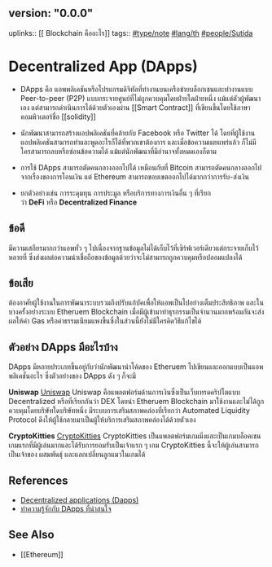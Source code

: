 ## version: "0.0.0"
uplinks:: [[ Blockchain คืออะไร]]
tags:: [](app://obsidian.md/index.html#type/note)[#type/note](app://obsidian.md/index.html#type/note) [](app://obsidian.md/index.html#lang/th)[#lang/th](app://obsidian.md/index.html#lang/th) [](app://obsidian.md/index.html#people/Sutida)[#people/Sutida](app://obsidian.md/index.html#people/Sutida)

# Decentralized App (DApps)
- DApps คือ แอพพลิเคชันหรือโปรแกรมดิจิทัลที่ทำงานบนเครือข่ายบล็อกเชนและทำงานแบบ Peer-to-peer (P2P) แบบกระจายศูนย์ที่ไม่ถูกควบคุมโดยฝ่ายใดฝ่ายหนึ่ง แม้แต่ตัวผู้พัฒนาเอง แต่สามารถดำเนินการได้ด้วยตัวเองผ่าน [[Smart Contract]] ที่เขียนขึ้นโดยใช้ภาษาคอมพิวเตอร์ชื่อ [[solidity]]

- นักพัฒนาสามารถสร้างแอปพลิเคชันที่คล้ายกับ Facebook หรือ Twitter ได้ โดยที่ผู้ใช้งานแอปพลิเคชันสามารถทำและพูดอะไรก็ได้ที่พวกเขาต้องการ และเมื่อข้อความเผยแพร่แล้ว ก็ไม่มีใครสามารถลบหรือซ่อนข้อความได้ แม้แต่นักพัฒนาที่มีอำนาจทั้งหมดเองก็ตาม
- การใช้ DApps สามารถตัดคนกลางออกไปได้ เหมือนกับที่ Bitcoin สามารถตัดคนกลางออกไปจากเรื่องของการโอนเงิน แต่ Ethereum สามารถขอบเขตออกไปได้มากกว่าการรับ-ส่งเงิน
- ยกตัวอย่างเช่น การระดุมทุน การประมูล หรือบริการทางการเงินอื่น ๆ ที่เรียกว่า **DeFi** หรือ **Decentralized Finance**

## ข้อดี
มีความเสถียรมากกว่าแอพทั่ว ๆ ไปเนื่องจากฐานข้อมูลไม่ได้เก็บไว้ที่เซิร์ฟเวอร์เดียวแต่กระจายเก็บไว้หลายที่ ซึ่งส่งผลต่อความน่าเชื่อถือของข้อมูลด้วยว่าจะไม่สามารถถูกควบคุมหรือปลอมแปลงได้

## ข้อเสีย
ต้องอาศัยผู้ใช้งานในการพัฒนาระบบรวมถึงปรับแก้บัคเพื่อให้แอพเป็นไปอย่างเต็มประสิทธิภาพ และในบางครั้งอย่างระบบ Etheruem Blockchain เมื่อมีผู้เข้ามาทำธุรกรรมเป็นจำนวนมากพร้อมกันจะส่งผลให้ค่า Gas หรือค่าธรรมเนียมแพงขึ้นซึ่งในส่วนนี้ยังไม่มีใครคิดวิธีแก้ไขได้

## ตัวอย่าง DApps มีอะไรบ้าง
DApps มีหลายประเภทขึ้นอยู่กับว่านักพัฒนานำโค้ดของ Etheruem ไปเขียนและออกแบบเป็นแอพพลิเคชั่นอะไร ซึ่งตัวอย่างของ DApps ดัง ๆ ก็จะมี

 **Uniswap**
  [Uniswap](https://uniswap.org/)
Uniswap คือแพลตฟอร์มด้านการเงินซึ่งเป็นเว็บเทรดคริปโตแบบ Decentralized หรือที่เรียกกันว่า DEX โดยนำ Etheruem Blockchain มาใช้งานและไม่ได้ถูกควบคุมโดยบริษัทใดบริษัทหนึ่ง มีระบบการเสริมสภาพคล่องที่เรียกว่า Automated Liquidity Protocol ดึงให้ผู้ใช้กลายมาเป็นผู้ให้บริการเสริมสภาพคล่องได้ด้วยตัวเอง

 **CryptoKitties**
 [CryptoKitties](https://www.cryptokitties.co/)
CryptoKitties เป็นแพลตฟอร์มเกมมิ่งและเป็นเกมบล็อคเชนเกมแรกที่มีผู้เล่นมากและได้รับการยอมรับเป็นเจ้าแรก ๆ เกม CryptoKitties นี้จะให้ผู้เล่นสามารถเป็นเจ้าของ ผสมพันธุ์ และแลกเปลี่ยนลูกแมวในเกมได้

## References
- [Decentralized applications (Dapps)](https://zipmex.com/th/glossary/dapps/)
- [ทำความรู้จักกับ DApps ที่น่าสนใจ](https://medium.com/bitkub/dapps-35ef97fa2495)
## See Also
- [[Ethereum]]
